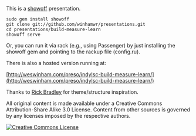 This is a  [showoff](http://github.com/schacon/showoff) presentation.

    sudo gem install showoff
    git clone git://github.com/winhamwr/presentations.git
    cd presentations/build-measure-learn
    showoff serve

Or, you can run it via rack (e.g., using Passenger) by just installing the showoff gem
and pointing to the rackup file (config.ru).

There is also a hosted version running at:

[http://weswinham.com/preso/indylsc-build-measure-learn/](http://weswinham.com/preso/indylsc-build-measure-learn/)

Thanks to [Rick Bradley](https://github.com/rick/presentation_railsconf_2010) for theme/structure inspiration.

All original content is made available under a Creative Commons Attribution-Share Alike 3.0 License.
Content from other sources is governed by any licenses imposed by the respective authors.

<a rel="license" href="http://creativecommons.org/licenses/by-sa/3.0/us/"><img alt="Creative Commons License" style="border-width:0" src="http://i.creativecommons.org/l/by-sa/3.0/us/80x15.png" /></a>
